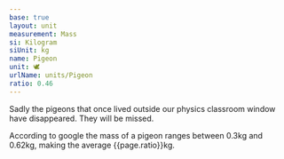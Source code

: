 ```yaml
---
base: true
layout: unit
measurement: Mass
si: Kilogram
siUnit: kg
name: Pigeon
unit: 🕊️
urlName: units/Pigeon
ratio: 0.46
---
```


Sadly the pigeons that once lived outside our physics classroom window have disappeared. They will be missed.

According to google the mass of a pigeon ranges between 0.3kg and 0.62kg, making the average {{page.ratio}}kg.